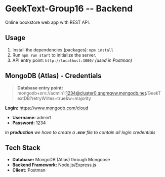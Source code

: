 # GeekText-Group16 -- Backend

Online bookstore web app with REST API.

## Usage

1. Install the dependencies (packages): `npm install`
2. Run `npm run start` to initialize the server.
3. API entry point: `http://localhost:3000/` _(used in Postman)_

## MongoDB (Atlas) - Credentials

> **Database entry point:** mongodb+srv://admin1:1234@cluster0.qngmqvw.mongodb.net/GeekTextDB?retryWrites=true&w=majority

**Login:** https://www.mongodb.com/cloud

- **Username:** admin1
- **Password:** 1234

_In **production** we have to create a **.env** file to contain all login credentials_

## Tech Stack

- **Database:** MongoDB (Atlas) through Mongoose
- **Backend Framework:** Node.js/Express.js
- **Client:** Postman

